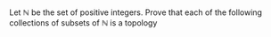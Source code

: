 Let $\mathbb{N}$ be the set of positive integers. Prove that each of the following collections of subsets of $\mathbb{N}$ is a topology
